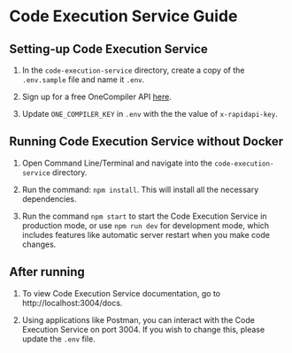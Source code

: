 # Code Execution Service Guide

## Setting-up Code Execution Service

1. In the `code-execution-service` directory, create a copy of the `.env.sample` file and name it `.env`.

2. Sign up for a free OneCompiler API [here](https://rapidapi.com/onecompiler-onecompiler-default/api/onecompiler-apis).

3. Update `ONE_COMPILER_KEY` in `.env` with the the value of `x-rapidapi-key`.

## Running Code Execution Service without Docker

1. Open Command Line/Terminal and navigate into the `code-execution-service` directory.

2. Run the command: `npm install`. This will install all the necessary dependencies.

3. Run the command `npm start` to start the Code Execution Service in production mode, or use `npm run dev` for development mode, which includes features like automatic server restart when you make code changes.

## After running

1. To view Code Execution Service documentation, go to http://localhost:3004/docs.

2. Using applications like Postman, you can interact with the Code Execution Service on port 3004. If you wish to change this, please update the `.env` file.
